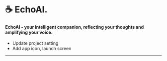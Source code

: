 ☕️ EchoAI.
=====

#### EchoAI - your intelligent companion, reflecting your thoughts and amplifying your voice.


- Update project setting
- Add app icon, launch screen


-----   
 

